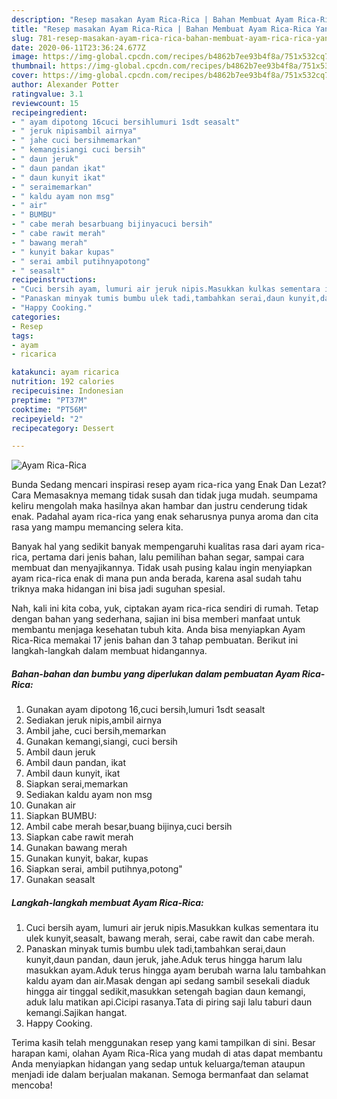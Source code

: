 ```yaml
---
description: "Resep masakan Ayam Rica-Rica | Bahan Membuat Ayam Rica-Rica Yang Enak dan Simpel"
title: "Resep masakan Ayam Rica-Rica | Bahan Membuat Ayam Rica-Rica Yang Enak dan Simpel"
slug: 781-resep-masakan-ayam-rica-rica-bahan-membuat-ayam-rica-rica-yang-enak-dan-simpel
date: 2020-06-11T23:36:24.677Z
image: https://img-global.cpcdn.com/recipes/b4862b7ee93b4f8a/751x532cq70/ayam-rica-rica-foto-resep-utama.jpg
thumbnail: https://img-global.cpcdn.com/recipes/b4862b7ee93b4f8a/751x532cq70/ayam-rica-rica-foto-resep-utama.jpg
cover: https://img-global.cpcdn.com/recipes/b4862b7ee93b4f8a/751x532cq70/ayam-rica-rica-foto-resep-utama.jpg
author: Alexander Potter
ratingvalue: 3.1
reviewcount: 15
recipeingredient:
- " ayam dipotong 16cuci bersihlumuri 1sdt seasalt"
- " jeruk nipisambil airnya"
- " jahe cuci bersihmemarkan"
- " kemangisiangi cuci bersih"
- " daun jeruk"
- " daun pandan ikat"
- " daun kunyit ikat"
- " seraimemarkan"
- " kaldu ayam non msg"
- " air"
- " BUMBU"
- " cabe merah besarbuang bijinyacuci bersih"
- " cabe rawit merah"
- " bawang merah"
- " kunyit bakar kupas"
- " serai ambil putihnyapotong"
- " seasalt"
recipeinstructions:
- "Cuci bersih ayam, lumuri air jeruk nipis.Masukkan kulkas sementara itu ulek kunyit,seasalt, bawang merah, serai, cabe rawit dan cabe merah."
- "Panaskan minyak tumis bumbu ulek tadi,tambahkan serai,daun kunyit,daun pandan, daun jeruk, jahe.Aduk terus hingga harum lalu masukkan ayam.Aduk terus hingga ayam berubah warna lalu tambahkan kaldu ayam dan air.Masak dengan api sedang sambil sesekali diaduk hingga air tinggal sedikit,masukkan setengah bagian daun kemangi, aduk lalu matikan api.Cicipi rasanya.Tata di piring saji lalu taburi daun kemangi.Sajikan hangat."
- "Happy Cooking."
categories:
- Resep
tags:
- ayam
- ricarica

katakunci: ayam ricarica 
nutrition: 192 calories
recipecuisine: Indonesian
preptime: "PT37M"
cooktime: "PT56M"
recipeyield: "2"
recipecategory: Dessert

---
```



![Ayam Rica-Rica](https://img-global.cpcdn.com/recipes/b4862b7ee93b4f8a/751x532cq70/ayam-rica-rica-foto-resep-utama.jpg)

Bunda Sedang mencari inspirasi resep ayam rica-rica yang Enak Dan Lezat? Cara Memasaknya memang tidak susah dan tidak juga mudah. seumpama keliru mengolah maka hasilnya akan hambar dan justru cenderung tidak enak. Padahal ayam rica-rica yang enak seharusnya punya aroma dan cita rasa yang mampu memancing selera kita.

Banyak hal yang sedikit banyak mempengaruhi kualitas rasa dari ayam rica-rica, pertama dari jenis bahan, lalu pemilihan bahan segar, sampai cara membuat dan menyajikannya. Tidak usah pusing kalau ingin menyiapkan ayam rica-rica enak di mana pun anda berada, karena asal sudah tahu triknya maka hidangan ini bisa jadi suguhan spesial.




Nah, kali ini kita coba, yuk, ciptakan ayam rica-rica sendiri di rumah. Tetap dengan bahan yang sederhana, sajian ini bisa memberi manfaat untuk membantu menjaga kesehatan tubuh kita. Anda bisa menyiapkan Ayam Rica-Rica memakai 17 jenis bahan dan 3 tahap pembuatan. Berikut ini langkah-langkah dalam membuat hidangannya.

<!--inarticleads1-->

##### Bahan-bahan dan bumbu yang diperlukan dalam pembuatan Ayam Rica-Rica:

1. Gunakan  ayam dipotong 16,cuci bersih,lumuri 1sdt seasalt
1. Sediakan  jeruk nipis,ambil airnya
1. Ambil  jahe, cuci bersih,memarkan
1. Gunakan  kemangi,siangi, cuci bersih
1. Ambil  daun jeruk
1. Ambil  daun pandan, ikat
1. Ambil  daun kunyit, ikat
1. Siapkan  serai,memarkan
1. Sediakan  kaldu ayam non msg
1. Gunakan  air
1. Siapkan  BUMBU:
1. Ambil  cabe merah besar,buang bijinya,cuci bersih
1. Siapkan  cabe rawit merah
1. Gunakan  bawang merah
1. Gunakan  kunyit, bakar, kupas
1. Siapkan  serai, ambil putihnya,potong&#34;
1. Gunakan  seasalt




<!--inarticleads2-->

##### Langkah-langkah membuat Ayam Rica-Rica:

1. Cuci bersih ayam, lumuri air jeruk nipis.Masukkan kulkas sementara itu ulek kunyit,seasalt, bawang merah, serai, cabe rawit dan cabe merah.
1. Panaskan minyak tumis bumbu ulek tadi,tambahkan serai,daun kunyit,daun pandan, daun jeruk, jahe.Aduk terus hingga harum lalu masukkan ayam.Aduk terus hingga ayam berubah warna lalu tambahkan kaldu ayam dan air.Masak dengan api sedang sambil sesekali diaduk hingga air tinggal sedikit,masukkan setengah bagian daun kemangi, aduk lalu matikan api.Cicipi rasanya.Tata di piring saji lalu taburi daun kemangi.Sajikan hangat.
1. Happy Cooking.




Terima kasih telah menggunakan resep yang kami tampilkan di sini. Besar harapan kami, olahan Ayam Rica-Rica yang mudah di atas dapat membantu Anda menyiapkan hidangan yang sedap untuk keluarga/teman ataupun menjadi ide dalam berjualan makanan. Semoga bermanfaat dan selamat mencoba!
